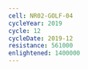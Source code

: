 ```yaml
---
cell: NR02-GOLF-04
cycleYear: 2019
cycle: 12
cycleDate: 2019-12
resistance: 561000
enlightened: 1400000 
---
```

      